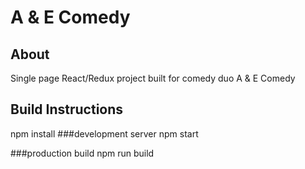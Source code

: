 # A & E Comedy

## About
Single page React/Redux project built for comedy duo A & E Comedy

## Build Instructions

npm install
###development server
npm start

###production build
npm run build